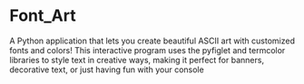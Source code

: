 # Font_Art
A Python application that lets you create beautiful ASCII art with customized fonts and colors! This interactive program uses the pyfiglet and termcolor libraries to style text in creative ways, making it perfect for banners, decorative text, or just having fun with your console
